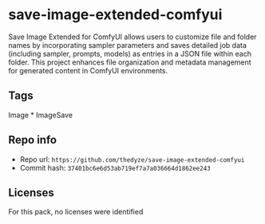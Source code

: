 # save-image-extended-comfyui
Save Image Extended for ComfyUI allows users to customize file and folder names by incorporating sampler parameters and saves detailed job data (including sampler, prompts, models) as entries in a JSON file within each folder. This project enhances file organization and metadata management for generated content in ComfyUI environments.

## Tags
Image * ImageSave

## Repo info
- Repo url: `https://github.com/thedyze/save-image-extended-comfyui`
- Commit hash: `37401bc6e6d53ab719ef7a7a036664d1862ee243`

## Licenses
For this pack, no licenses were identified